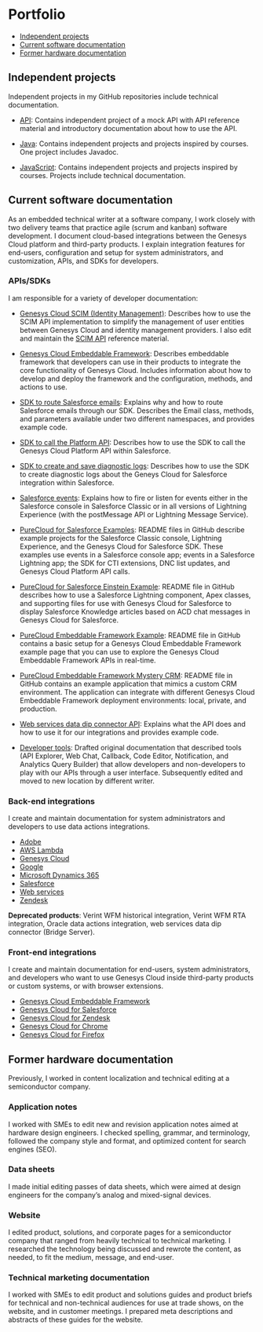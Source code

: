 # Portfolio

* [Independent projects](#independent-projects)
* [Current software documentation](#current-software-documentation)
* [Former hardware documentation](#former-hardware-documentation)

## Independent projects

Independent projects in my GitHub repositories include technical documentation.

* [API](https://github.com/amylmiller7/API): Contains independent project of a mock API with API reference material and introductory documentation about how to use the API.
  
* [Java](https://github.com/amylmiller7/Java): Contains independent projects and projects inspired by courses. One project includes Javadoc.
  
* [JavaScript](https://github.com/amylmiller7/JavaScript): Contains independent projects and projects inspired by courses. Projects include technical documentation.

## Current software documentation

As an embedded technical writer at a software company, I work closely with two delivery teams that practice agile (scrum and kanban) software development. I document cloud-based integrations between the Genesys Cloud platform and third-party products. I explain integration features for end-users, configuration and setup for system administrators, and customization, APIs, and SDKs for developers.

### APIs/SDKs

I am responsible for a variety of developer documentation:

* [Genesys Cloud SCIM (Identity Management)](https://developer.mypurecloud.com/api/rest/v2/scim/scim-overview.html): Describes how to use the SCIM API implementation to simplify the management of user entities between Genesys Cloud and identity management providers. I also edit and maintain the [SCIM API](https://developer.mypurecloud.com/api/rest/v2/scim/) reference material.

* [Genesys Cloud Embeddable Framework](https://developer.mypurecloud.com/api/embeddable-framework/): Describes embeddable framework that developers can use in their products to integrate the core functionality of Genesys Cloud. Includes information about how to develop and deploy the framework and the configuration, methods, and actions to use.

* [SDK to route Salesforce emails](https://help.mypurecloud.com/?p=134057): Explains why and how to route Salesforce emails through our SDK. Describes the Email class, methods, and parameters available under two different namespaces, and provides example code.

* [SDK to call the Platform API](https://help.mypurecloud.com/?p=225106): Describes how to use the SDK to call the Genesys Cloud Platform API within Salesforce.

* [SDK to create and save diagnostic logs](https://help.mypurecloud.com/?p=225115): Describes how to use the SDK to create diagnostic logs about the Geneys Cloud for Salesforce integration within Salesforce.

* [Salesforce events](https://help.mypurecloud.com/?p=77239): Explains how to fire or listen for events either in the Salesforce console in Salesforce Classic or in all versions of Lightning Experience (with the postMessage API or Lightning Message Service).

* [PureCloud for Salesforce Examples](https://github.com/MyPureCloud/purecloud-for-salesforce-examples): README files in GitHub describe example projects for the Salesforce Classic console, Lightning Experience, and the Genesys Cloud for Salesforce SDK. These examples use events in a Salesforce console app; events in a Salesforce Lightning app; the SDK for CTI extensions, DNC list updates, and Genesys Cloud Platform API calls.
  
* [PureCloud for Salesforce Einstein Example](https://github.com/MyPureCloud/purecloud-for-salesforce-einstein-example): README file in GitHub describes how to use a Salesforce Lightning component, Apex classes, and supporting files for use with Genesys Cloud for Salesforce to display Salesforce Knowledge articles based on ACD chat messages in Genesys Cloud for Salesforce.
  
* [PureCloud Embeddable Framework Example](https://github.com/MyPureCloud/purecloud-embeddable-framework-example): README file in GitHub contains a basic setup for a Genesys Cloud Embeddable Framework example page that you can use to explore the Genesys Cloud Embeddable Framework APIs in real-time.
  
* [PureCloud Embeddable Framework Mystery CRM](https://github.com/MyPureCloud/purecloud-embeddable-framework-mystery-crm): README file in GitHub contains an example application that mimics a custom CRM environment. The application can integrate with different Genesys Cloud Embeddable Framework deployment environments: local, private, and production.
  
* [Web services data dip connector API](https://developer.mypurecloud.com/api/webservice-datadip/): Explains what the API does and how to use it for our integrations and provides example code.

* [Developer tools](https://developer.mypurecloud.com/gettingstarted/developer-tools-intro.html): Drafted original documentation that described tools (API Explorer, Web Chat, Callback, Code Editor, Notification, and Analytics Query Builder) that allow developers and non-developers to play with our APIs through a user interface. Subsequently edited and moved to new location by different writer.


### Back-end integrations

I create and maintain documentation for system administrators and developers to use data actions integrations.

 * [Adobe](https://help.mypurecloud.com/?p=221146)
 * [AWS Lambda](https://help.mypurecloud.com/?p=178553)
 * [Genesys Cloud](https://help.mypurecloud.com/?p=144553)
 * [Google](https://help.mypurecloud.com/?p=223347)
 * [Microsoft Dynamics 365](https://help.mypurecloud.com/?p=145981)
 * [Salesforce](https://help.mypurecloud.com/?p=65380)
 * [Web services](https://help.mypurecloud.com/?p=127163)
 * [Zendesk](https://help.mypurecloud.com/?p=147019)

**Deprecated products**: Verint WFM historical integration, Verint WFM RTA integration, Oracle data actions integration, web services data dip connector (Bridge Server).

### Front-end integrations

I create and maintain documentation for end-users, system administrators, and developers who want to use Genesys Cloud inside third-party products or custom systems, or with browser extensions.

* [Genesys Cloud Embeddable Framework](https://help.mypurecloud.com/?p=196909)
* [Genesys Cloud  for Salesforce](https://help.mypurecloud.com/?p=65221)
* [Genesys Cloud  for Zendesk](https://help.mypurecloud.com/?p=171639)
* [Genesys Cloud  for Chrome](https://help.mypurecloud.com/?p=166977)
* [Genesys Cloud  for Firefox](https://help.mypurecloud.com/?p=166977)

## Former hardware documentation

Previously, I worked in content localization and technical editing at a semiconductor company. 

### Application notes

I worked with SMEs to edit new and revision application notes aimed at hardware design engineers. I checked spelling, grammar, and terminology, followed the company style and format, and optimized content for search engines (SEO).

### Data sheets

I made initial editing passes of data sheets, which were aimed at design engineers for the company’s analog and mixed-signal devices.

### Website

I edited product, solutions, and corporate pages for a semiconductor company that ranged from heavily technical to technical marketing. I researched the technology being discussed and rewrote the content, as needed, to fit the medium, message, and end-user.

### Technical marketing documentation

I worked with SMEs to edit product and solutions guides and product briefs for technical and non-technical audiences for use at trade shows, on the website, and in customer meetings. I prepared meta descriptions and abstracts of these guides for the website.